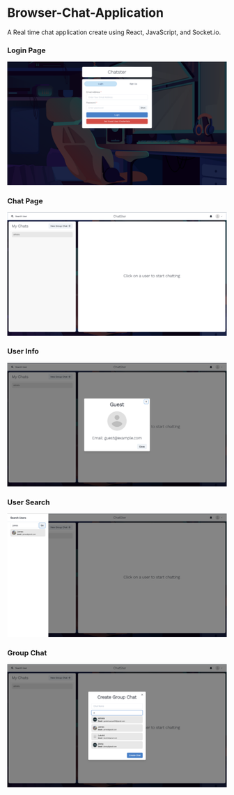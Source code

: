# Browser-Chat-Application

A Real time chat application create using React, JavaScript, and Socket.io.

### Login Page

![](https://github.com/AryanGandotra/Browser-Chat-Application/blob/main/Images/Screenshot%202023-04-16%20at%204.06.36%20PM.png)

### Chat Page

![](https://github.com/AryanGandotra/Browser-Chat-Application/blob/main/Images/Screenshot%202023-04-16%20at%204.06.49%20PM.png)

### User Info

![](https://github.com/AryanGandotra/Browser-Chat-Application/blob/main/Images/Screenshot%202023-04-16%20at%204.06.57%20PM.png)

### User Search

![](https://github.com/AryanGandotra/Browser-Chat-Application/blob/main/Images/Screenshot%202023-04-16%20at%204.07.07%20PM.png)

### Group Chat

![](https://github.com/AryanGandotra/Browser-Chat-Application/blob/main/Images/Screenshot%202023-04-16%20at%204.08.39%20PM.png)
